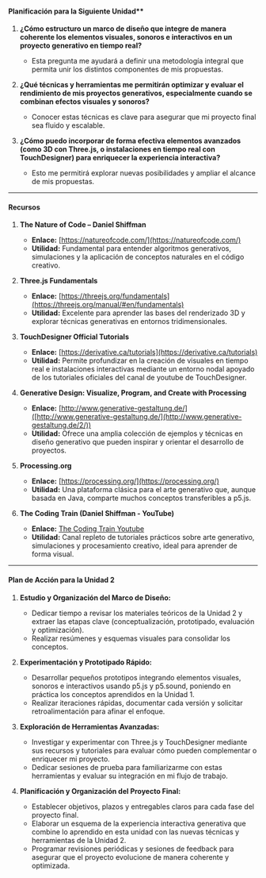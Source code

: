 #### Planificación para la Siguiente Unidad**

1. **¿Cómo estructuro un marco de diseño que integre de manera coherente los elementos visuales, sonoros e interactivos en un proyecto generativo en tiempo real?**  
     - Esta pregunta me ayudará a definir una metodología integral que permita unir los distintos componentes de mis propuestas.

2. **¿Qué técnicas y herramientas me permitirán optimizar y evaluar el rendimiento de mis proyectos generativos, especialmente cuando se combinan efectos visuales y sonoros?**  
     - Conocer estas técnicas es clave para asegurar que mi proyecto final sea fluido y escalable.

3. **¿Cómo puedo incorporar de forma efectiva elementos avanzados (como 3D con Three.js, o instalaciones en tiempo real con TouchDesigner) para enriquecer la experiencia interactiva?**  
     - Esto me permitirá explorar nuevas posibilidades y ampliar el alcance de mis propuestas.

---

#### **Recursos**

1. **The Nature of Code – Daniel Shiffman**  
   - **Enlace:** [https://natureofcode.com/](https://natureofcode.com/)  
   - **Utilidad:** Fundamental para entender algoritmos generativos, simulaciones y la aplicación de conceptos naturales en el código creativo.  

2. **Three.js Fundamentals**  
   - **Enlace:** [https://threejs.org/fundamentals](https://threejs.org/manual/#en/fundamentals)  
   - **Utilidad:** Excelente para aprender las bases del renderizado 3D y explorar técnicas generativas en entornos tridimensionales.

3. **TouchDesigner Official Tutorials**  
   - **Enlace:** [https://derivative.ca/tutorials](https://derivative.ca/tutorials)  
   - **Utilidad:** Permite profundizar en la creación de visuales en tiempo real e instalaciones interactivas mediante un entorno nodal apoyado de los tutoriales oficiales del canal de youtube de TouchDesigner.

4. **Generative Design: Visualize, Program, and Create with Processing**  
   - **Enlace:** [http://www.generative-gestaltung.de/]([http://www.generative-gestaltung.de/](http://www.generative-gestaltung.de/2/))  
   - **Utilidad:** Ofrece una amplia colección de ejemplos y técnicas en diseño generativo que pueden inspirar y orientar el desarrollo de proyectos.

5. **Processing.org**  
   - **Enlace:** [https://processing.org/](https://processing.org/)  
   - **Utilidad:** Una plataforma clásica para el arte generativo que, aunque basada en Java, comparte muchos conceptos transferibles a p5.js.

6. **The Coding Train (Daniel Shiffman - YouTube)**  
   - **Enlace:** [The Coding Train Youtube](https://www.youtube.com/user/shiffman)  
   - **Utilidad:** Canal repleto de tutoriales prácticos sobre arte generativo, simulaciones y procesamiento creativo, ideal para aprender de forma visual.

---

#### **Plan de Acción para la Unidad 2**

1. **Estudio y Organización del Marco de Diseño:**  
   - Dedicar tiempo a revisar los materiales teóricos de la Unidad 2 y extraer las etapas clave (conceptualización, prototipado, evaluación y optimización).  
   - Realizar resúmenes y esquemas visuales para consolidar los conceptos.

2. **Experimentación y Prototipado Rápido:**  
   - Desarrollar pequeños prototipos integrando elementos visuales, sonoros e interactivos usando p5.js y p5.sound, poniendo en práctica los conceptos aprendidos en la Unidad 1.  
   - Realizar iteraciones rápidas, documentar cada versión y solicitar retroalimentación para afinar el enfoque.

3. **Exploración de Herramientas Avanzadas:**  
   - Investigar y experimentar con Three.js y TouchDesigner mediante sus recursos y tutoriales para evaluar cómo pueden complementar o enriquecer mi proyecto.  
   - Dedicar sesiones de prueba para familiarizarme con estas herramientas y evaluar su integración en mi flujo de trabajo.

4. **Planificación y Organización del Proyecto Final:**  
   - Establecer objetivos, plazos y entregables claros para cada fase del proyecto final.  
   - Elaborar un esquema de la experiencia interactiva generativa que combine lo aprendido en esta unidad con las nuevas técnicas y herramientas de la Unidad 2.  
   - Programar revisiones periódicas y sesiones de feedback para asegurar que el proyecto evolucione de manera coherente y optimizada.
